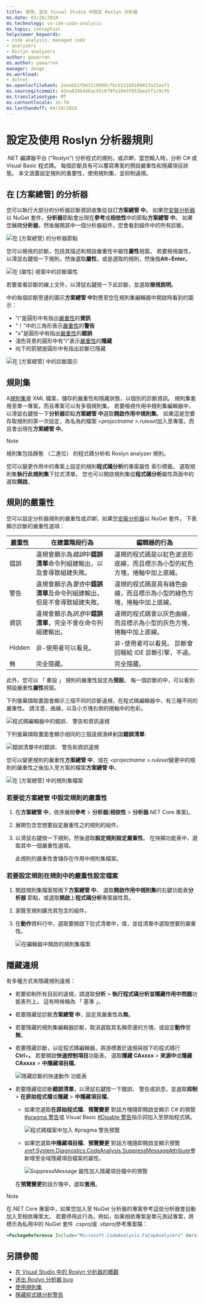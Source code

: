 ```yaml
---
title: 使用，並在 Visual Studio 中設定 Roslyn 分析器
ms.date: 03/26/2018
ms.technology: vs-ide-code-analysis
ms.topic: conceptual
helpviewer_keywords:
- code analysis, managed code
- analyzers
- Roslyn analyzers
author: gewarren
ms.author: gewarren
manager: douge
ms.workload:
- dotnet
ms.openlocfilehash: 2eeebb1fb631c0890c7bcb11160109813a31eef1
ms.sourcegitcommit: 42ea834b446ac65c679fa1043f853bea5f1c9c95
ms.translationtype: MT
ms.contentlocale: zh-TW
ms.lasthandoff: 04/19/2018
---
```

# <a name="configure-and-use-roslyn-analyzer-rules"></a>設定及使用 Roslyn 分析器規則

.NET 編譯器平台 ("Roslyn") 分析程式的規則，或*診斷*，當您輸入時，分析 C# 或 Visual Basic 程式碼。 每個診斷具有可以覆寫專案的預設嚴重性和隱藏項目狀態。 本文涵蓋設定規則的重要性，使用規則集，並抑制違規。

## <a name="analyzers-in-solution-explorer"></a>在 [方案總管] 的分析器

您可以執行大部分的分析器診斷資訊收集從自訂**方案總管 中**。 如果您[安裝分析器](../code-quality/install-roslyn-analyzers.md)以 NuGet 套件，**分析器**節點會出現在**參考**或**相依性**中的節點**方案總管 中**。 如果您展開**分析器**，然後展開其中一個分析器組件，您會看到組件中的所有診斷。

![在 [方案總管] 的分析器節點](media/analyzers-expanded-in-solution-explorer.png)

您可以檢視的診斷，包括其描述和預設嚴重性中屬性**屬性**視窗。 若要檢視屬性，以滑鼠右鍵按一下規則，然後選取**屬性**，或是選取的規則，然後按**Alt**+**Enter**。

![在 [屬性] 視窗中的診斷屬性](media/analyzer-diagnostic-properties.png)

若要查看診斷的線上文件，以滑鼠右鍵按一下此診斷，並選取**檢視說明**。

中的每個診斷旁邊的圖示**方案總管 中**對應至您在規則集編輯器中開啟時看到的圖示：

- "i"是圓形中有指出[嚴重性](#rule-severity)的**資訊**
- "！"中的三角形表示[嚴重性](#rule-severity)的**警告**
- "x"是圓形中有指出[嚴重性](#rule-severity)的**錯誤**
- 淺色背景的圓形中有"i"表示[嚴重性](#rule-severity)的**隱藏**
- 向下的箭號是圓形中有指出診斷已隱藏

![在 [方案總管] 中的診斷圖示](media/diagnostics-icons-solution-explorer.png)

## <a name="rule-sets"></a>規則集

A[規則集](../code-quality/using-rule-sets-to-group-code-analysis-rules.md)是 XML 檔案，儲存的嚴重性和隱藏狀態，以個別的診斷資訊。 規則集套用至單一專案，而且專案可以有多個規則集。 若要檢視作用中規則集編輯器中，以滑鼠右鍵按一下**分析器**節點**方案總管 中**選取**開啟作用中規則集**。 如果這是您要存取規則的第一次設定，為名為的檔案 *\<projectname >.ruleset*加入至專案，而且會出現在**方案總管 中**。

> [!NOTE]
> 規則集包括靜態 （二進位） 的程式碼分析和 Roslyn analyzer 規則。

您可以變更作用中的專案上設定的規則**程式碼分析**的專案屬性 索引標籤。 選取規則集**執行此規則集**下拉式清單。 您也可以開啟規則集從**程式碼分析**屬性頁面中的選取**開啟**。

## <a name="rule-severity"></a>規則的嚴重性

您可以設定分析器規則的嚴重性或*診斷*，如果您[安裝分析器](../code-quality/install-roslyn-analyzers.md)以 NuGet 套件。 下表顯示診斷的嚴重性選項：

|嚴重性|在建置階段行為|編輯器的行為|
|-|-|-|
|錯誤|違規會顯示為*錯誤*中**錯誤清單**命令列組建輸出，以及會導致組建失敗。|違規的程式碼是以紅色波浪形底線，而且標示為小型的紅色方塊，捲軸中加上底線。|
|警告|違規會顯示為*警告*中**錯誤清單**及命令列組建輸出，但是不會導致組建失敗。|違規的程式碼是具有綠色曲線，而且標示為小型的綠色方塊，捲軸中加上底線。|
|資訊|違規會顯示為*訊息*中**錯誤清單**，完全不會在命令列組建輸出。|違規的程式碼會以灰色曲線，而且標示為小型的灰色方塊，捲軸中加上底線。|
|Hidden|非-使用者可以看見。|非-使用者可以看見。 診斷會回報給 IDE 診斷引擎，不過。|
|無|完全隱藏。|完全隱藏。|

此外，您可以 「 重設 」 規則的嚴重性設定為**預設**。 每一個診斷的中，可以看到預設嚴重性**屬性**視窗。

下列螢幕擷取畫面會顯示三個不同的診斷違規，在程式碼編輯器中，有三種不同的嚴重性。 請注意，曲線，以及小方塊右側的捲軸中的色彩。

![程式碼編輯器中的錯誤、 警告和資訊違規](media/diagnostics-severity-colors.png)

下列螢幕擷取畫面會顯示相同的三個違規濆婞剢謅**錯誤清單**:

![錯誤清單中的錯誤、 警告和資訊違規](media/diagnostics-severities-in-error-list.png)

您可以變更規則的嚴重性**方案總管 中**，或在 *\<projectname >.ruleset*變更中的規則的嚴重性之後加入至方案的檔案**方案總管 中**。

![在 [方案總管] 中的規則集檔案](media/ruleset-in-solution-explorer.png)

### <a name="to-set-rule-severity-from-solution-explorer"></a>若要從方案總管 中設定規則的嚴重性

1. 在**方案總管 中**，依序展開**參考** > **分析器**(**相依性** >  **分析器**.NET Core 專案)。

1. 展開包含您想要設定嚴重性之的規則的組件。

1. 以滑鼠右鍵按一下規則，然後選取**設定規則設定嚴重性**。 在快顯功能表中，選取其中一個嚴重性選項。

   此規則的嚴重性會儲存在作用中規則集檔案。

### <a name="to-set-rule-severity-in-the-rule-set-file"></a>若要設定規則在規則中的嚴重性設定檔案

1. 開啟規則集檔案按兩下**方案總管 中**、 選取**開啟作用中規則集**的右鍵功能表**分析器** 節點，或選取**開啟**上**程式碼分析**專案屬性頁。

1. 瀏覽至規則擴充其包含的組件。

1. 在**動作**資料行中，選取要開啟下拉式清單中，值，並從清單中選取想要的嚴重性。

   ![在編輯器中開啟的規則集檔案](media/ruleset-file-in-editor.png)

## <a name="suppress-violations"></a>隱藏違規

有多種方式來隱藏規則違規：

- 若要抑制所有目前的違規，請選取**分析** > **執行程式碼分析並隱藏作用中問題**功能表列上。 這有時候稱為 「 基準 」。

- 若要隱藏從診斷**方案總管 中**，設定其嚴重性為**無**。

- 若要隱藏的規則集編輯器診斷，取消選取其名稱旁邊的方塊，或設定**動作**至**無**。

- 若要隱藏診斷，以從程式碼編輯器，將游標置於違規與按下的程式碼行**Ctrl**+**。** 若要開啟**快速控制項目**功能表。 選取**隱藏 CAxxxx** > **來源中**或**隱藏 CAxxxx** > **中隱藏項目檔**。

   ![隱藏診斷的快速動作 功能表](media/suppress-diagnostic-from-editor.png)

- 若要隱藏從診斷**錯誤清單**，以滑鼠右鍵按一下錯誤、 警告或訊息，並選取**抑制** > **在原始程式檔**或**隱藏** > **中隱藏項目檔**。

   - 如果您選取**在原始程式檔**、**預覽變更** 對話方塊隨即開啟並顯示 C# 的預覽[#pragma 警告](/dotnet/csharp/language-reference/preprocessor-directives/preprocessor-pragma-warning)或 Visual Basic [#Disable 警告](/dotnet/visual-basic/language-reference/directives/directives)指示詞加入至原始程式碼。

      ![程式碼檔案中加入 #pragma 警告預覽](media/pragma-warning-preview.png)

   - 如果您選取**中隱藏項目檔**、**預覽變更** 對話方塊隨即開啟並顯示預覽<xref:System.Diagnostics.CodeAnalysis.SuppressMessageAttribute>會新增至全域隱藏項目檔案的屬性。

      ![SuppressMessage 屬性加入隱藏項目檔中的預覽](media/preview-changes-in-suppression-file.png)

   在**預覽變更**對話方塊中，選取**套用**。

> [!NOTE]
> 在.NET Core 專案中，如果您加入至 NuGet 分析器的專案參考這些分析器會自動加入至相依專案太。 若要停用此行為，例如，如果相依專案是單元測試專案，將標示為私用中的 NuGet 套件 *.csproj*或 *.vbproj*參考專案檔：
>
> ```xml
> <PackageReference Include="Microsoft.CodeAnalysis.FxCopAnalyzers" Version="2.6.0" PrivateAssets="all" />
> ```

## <a name="see-also"></a>另請參閱

- [在 Visual Studio 中的 Roslyn 分析器的概觀](../code-quality/roslyn-analyzers-overview.md)
- [送出 Roslyn 分析器 bug](https://github.com/dotnet/roslyn-analyzers/issues)
- [使用規則集](../code-quality/using-rule-sets-to-group-code-analysis-rules.md)
- [隱藏程式碼分析警告](../code-quality/in-source-suppression-overview.md)